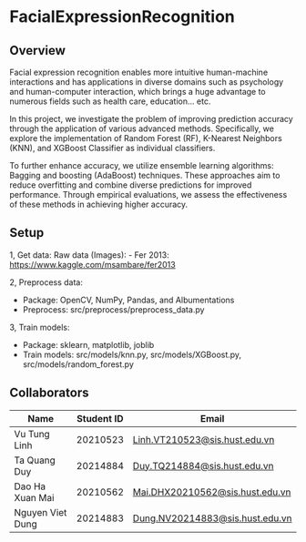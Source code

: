# FacialExpressionRecognition
## Overview
Facial expression recognition enables more intuitive human-machine interactions and has applications in diverse domains such as psychology and human-computer interaction, which brings a huge advantage to numerous fields such as health care, education... etc.  

In this project, we investigate the problem of improving prediction accuracy through the application of various advanced methods. Specifically, we explore the implementation of Random Forest (RF), K-Nearest Neighbors (KNN), and XGBoost Classifier as individual classifiers. 

To further enhance accuracy, we utilize ensemble learning algorithms: Bagging and boosting (AdaBoost) techniques. These approaches aim to reduce overfitting and combine diverse predictions for improved performance. Through empirical evaluations, we assess the effectiveness of these methods in achieving higher accuracy. 
## Setup
1, Get data:
Raw data (Images): - Fer 2013: https://www.kaggle.com/msambare/fer2013

2, Preprocess data:
- Package: OpenCV, NumPy, Pandas, and Albumentations
- Preprocess: src/preprocess/preprocess_data.py

3, Train models:
- Package: sklearn, matplotlib, joblib
- Train models: src/models/knn.py, src/models/XGBoost.py, src/models/random_forest.py
## Collaborators
| Name             | Student ID | Email                               |
|------------------|------------|-------------------------------------|
| Vu Tung Linh     | 20210523   | Linh.VT210523@sis.hust.edu.vn        |
| Ta Quang Duy     | 20214884   | Duy.TQ214884@sis.hust.edu.vn         |
| Dao Ha Xuan Mai  | 20210562   | Mai.DHX20210562@sis.hust.edu.vn      |
| Nguyen Viet Dung | 20214883   | Dung.NV20214883@sis.hust.edu.vn      |
